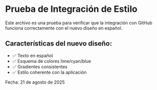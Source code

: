 # Prueba de Integración de Estilo

Este archivo es una prueba para verificar que la integración con GitHub funciona correctamente con el nuevo diseño en español.

## Características del nuevo diseño:

- ✅ Texto en español
- ✅ Esquema de colores lime/cyan/blue
- ✅ Gradientes consistentes
- ✅ Estilo coherente con la aplicación

Fecha: 21 de agosto de 2025